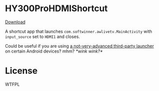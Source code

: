 # HY300ProHDMIShortcut

[Download](https://github.com/sinusinu/HY300ProHDMIShortcut/releases)

A shortcut app that launches `com.softwinner.awlivetv.MainActivity` with `input_source` set to `HDMI1` and closes.

Could be useful if you are using [a not-very-advanced third-party launcher](https://github.com/sinusinu/Molla) on certain Android devices? mhm? *\*wink wink?\**

# License

WTFPL